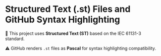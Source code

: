 # Structured Text (.st) Files and GitHub Syntax Highlighting

📘 This project uses **Structured Text (ST)** based on the IEC 61131-3 standard.

⚠️ GitHub renders `.st` files as **Pascal** for syntax highlighting compatibility.